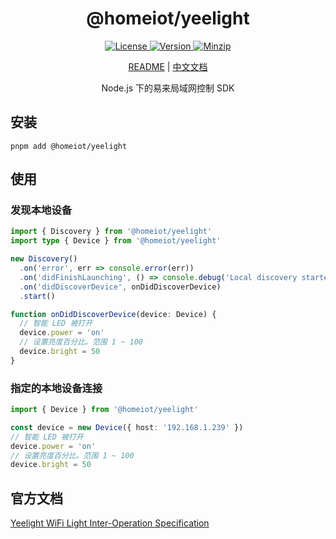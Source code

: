 <h1 align="center">@homeiot/yeelight</h1>

<p align="center">
  <a href="https://github.com/qq15725/homeiot/blob/master/LICENSE" class="mr-3">
    <img src="https://img.shields.io/npm/l/homeiot.svg" alt="License">
  </a>
  <a href="https://www.npmjs.com/package/@homeiot/yeelight">
    <img src="https://img.shields.io/npm/v/@homeiot/yeelight.svg" alt="Version">
  </a>
  <a href="https://cdn.jsdelivr.net/npm/@homeiot/yeelight/dist/index.js">
    <img src="https://img.shields.io/bundlephobia/minzip/@homeiot/yeelight" alt="Minzip">
  </a>
</p>

<p align="center"><a href="README.md">README</a> | <a href="README_zh.md">中文文档</a></p>

<p align="center">Node.js 下的易来局域网控制 SDK</p>

## 安装

```shell
pnpm add @homeiot/yeelight
```

## 使用

### 发现本地设备

```ts
import { Discovery } from '@homeiot/yeelight'
import type { Device } from '@homeiot/yeelight'

new Discovery()
  .on('error', err => console.error(err))
  .on('didFinishLaunching', () => console.debug('Local discovery started'))
  .on('didDiscoverDevice', onDidDiscoverDevice)
  .start()

function onDidDiscoverDevice(device: Device) {
  // 智能 LED 被打开
  device.power = 'on'
  // 设置亮度百分比。范围 1 ~ 100
  device.bright = 50
}
```

### 指定的本地设备连接

```ts
import { Device } from '@homeiot/yeelight'

const device = new Device({ host: '192.168.1.239' })
// 智能 LED 被打开
device.power = 'on'
// 设置亮度百分比。范围 1 ~ 100
device.bright = 50
```

## 官方文档

[Yeelight WiFi Light Inter-Operation Specification](https://www.yeelight.com/download/Yeelight_Inter-Operation_Spec.pdf)
